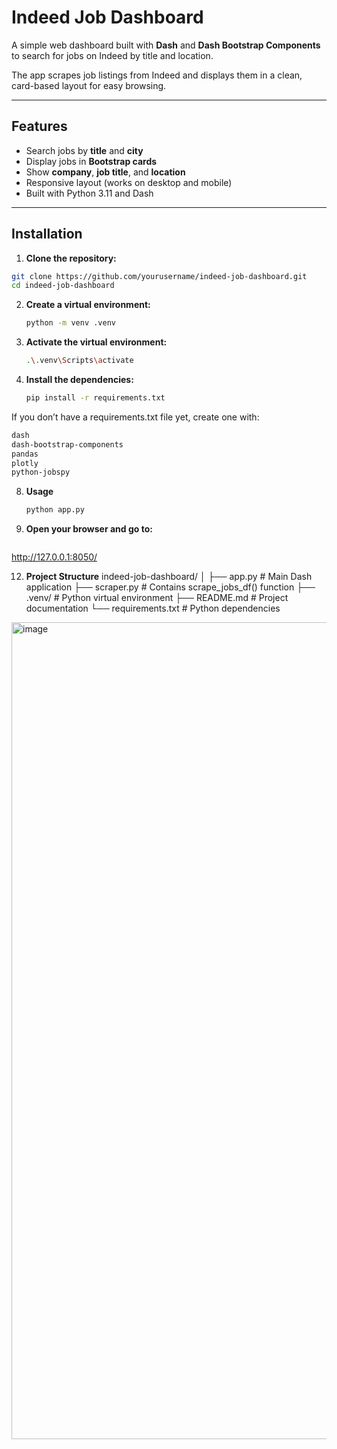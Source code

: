 # Indeed Job Dashboard

A simple web dashboard built with **Dash** and **Dash Bootstrap Components** to search for jobs on Indeed by title and location.  

The app scrapes job listings from Indeed and displays them in a clean, card-based layout for easy browsing.

---

## Features

- Search jobs by **title** and **city**
- Display jobs in **Bootstrap cards**
- Show **company**, **job title**, and **location**
- Responsive layout (works on desktop and mobile)
- Built with Python 3.11 and Dash

---

## Installation

1. **Clone the repository:**

```bash
git clone https://github.com/yourusername/indeed-job-dashboard.git
cd indeed-job-dashboard
```
2. **Create a virtual environment:**
   ```bash
   python -m venv .venv

4. **Activate the virtual environment:**
   ```bash
   .\.venv\Scripts\activate
   
6. **Install the dependencies:**
   ```bash
   pip install -r requirements.txt
If you don’t have a requirements.txt file yet, create one with:
```bash
dash
dash-bootstrap-components
pandas
plotly
python-jobspy
```
8. **Usage**
   ```bash
   python app.py

10. **Open your browser and go to:**
    ```bash
 http://127.0.0.1:8050/

12. **Project Structure**
  indeed-job-dashboard/
│
├── app.py               # Main Dash application
├── scraper.py           # Contains scrape_jobs_df() function
├── .venv/               # Python virtual environment
├── README.md            # Project documentation
└── requirements.txt     # Python dependencies
<img width="3502" height="1307" alt="image" src="https://github.com/user-attachments/assets/1356fced-a34e-474f-9069-2b95d95b1eb1" />
